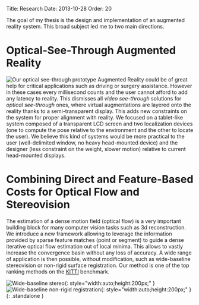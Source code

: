 Title: Research
Date: 2013-10-28
Order: 20

The goal of my thesis is the design and implementation of an augmented reality system. This broad subject led me to two main directions.

# Optical-See-Through Augmented Reality
![Our optical see-through prototype][ost-system]
Augmented Reality could be of great help for critical applications such as driving or surgery assistance. However in these cases every millisecond counts and the user cannot afford to add any latency to reality. This dismisses all _video see-through_ solutions for _optical see-through_ ones, where virtual augmentations are layered onto the reality thanks to a semi-transparent display. This adds new constraints on the system for proper alignment with reality. We focused on a tablet-like system composed of a transparent LCD screen and two localization devices (one to compute the pose relative to the environment and the other to locate the user). We believe this kind of systems would be more practical to the user (well-delimited window, no heavy head-mounted device) and the designer (less constraint on the weight, slower motion) relative to current head-mounted displays.

[ost-system]: {filename}/images/seethrough/system.jpg

# Combining Direct and Feature-Based Costs for Optical Flow and Stereovision
The estimation of a dense motion field (optical flow) is a very important building block for many computer vision tasks such as 3d reconstruction. We introduce a new framework allowing to leverage the information provided by sparse feature matches (point or segment) to guide a dense iterative optical flow estimation out of local minima. This allows to vastly increase the convergence basin without any loss of accuracy. A wide range of application is then possible, without modification, such as wide-baseline stereovision or non-rigid surface registration. Our method is one of the top ranking methods on the [KITTI][] benchmark.

![Wide-baseline stereo][Daisy]{: style="width:auto;height:200px;" } ![Wide-baseline non-rigid registration][Michelle]{: style="width:auto;height:200px;" }
{: .standalone }

[KITTI]: http://www.cvlibs.net/datasets/kitti/eval_stereo_flow_detail.php?benchmark=flow&error=3&eval=all&result=5ca150bba490fec5afa8ee7beaeeed8f0fc585ac
[Daisy]: {filename}/images/dense_matching/daisy25.gif "Wide-baseline stereo"
[Michelle]: {filename}/images/dense_matching/michelle.gif "Wide-baseline non-rigid registration"
